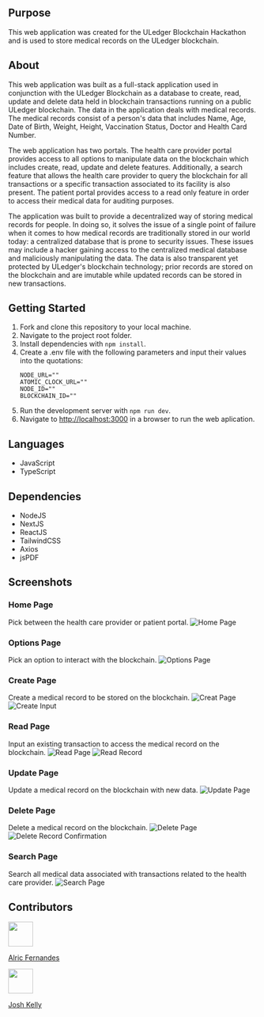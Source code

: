 ## Purpose
This web application was created for the ULedger Blockchain Hackathon and is used to store medical records on the ULedger blockchain.

## About
This web application was built as a full-stack application used in conjunction with the ULedger Blockchain as a database to create, read, update and delete data held in blockchain transactions running on a public ULedger blockchain. The data in the application deals with medical records. The medical records consist of a person's data that includes Name, Age, Date of Birth, Weight, Height, Vaccination Status, Doctor and Health Card Number. 

The web application has two portals. The health care provider portal provides access to all options to manipulate data on the blockchain which includes create, read, update and delete features. Additionally, a search feature that allows the health care provider to query the blockchain for all transactions or a specific transaction associated to its facility is also present. The patient portal provides access to a read only feature in order to access their medical data for auditing purposes.

The application was built to provide a decentralized way of storing medical records for people. In doing so, it solves the issue of a single point of failure when it comes to how medical records are traditionally stored in our world today: a centralized database that is prone to security issues. These issues may include a hacker gaining access to the centralized medical database and maliciously manipulating the data. The data is also transparent yet protected by ULedger's blockchain technology; prior records are stored on the blockchain and are imutable while updated records can be stored in new transactions.

## Getting Started
1. Fork and clone this repository to your local machine.
2. Navigate to the project root folder.
3. Install dependencies with `npm install`.
4. Create a .env file with the following parameters and input their values into the quotations:
    ```
    NODE_URL=""
    ATOMIC_CLOCK_URL=""
    NODE_ID=""
    BLOCKCHAIN_ID=""
    ```
5. Run the development server with `npm run dev`.
6. Navigate to [http://localhost:3000](http://localhost:3000) in a browser to run the web aplication.

## Languages
- JavaScript
- TypeScript

## Dependencies
- NodeJS
- NextJS
- ReactJS
- TailwindCSS
- Axios
- jsPDF

## Screenshots

### Home Page
Pick between the health care provider or patient portal.
![Home Page](docs/Home-Page.png)

### Options Page
Pick an option to interact with the blockchain.
![Options Page](docs/Options.png)

### Create Page
Create a medical record to be stored on the blockchain.
![Creat Page](docs/Create.png)
![Create Input](docs/Create-input.png)

### Read Page
Input an existing transaction to access the medical record on the blockchain.
![Read Page](docs/Read.png)
![Read Record](docs/Returned-Data.png)

### Update Page
Update a medical record on the blockchain with new data.
![Update Page](docs/Update.png)

### Delete Page
Delete a medical record on the blockchain.
![Delete Page](docs/Delete.png)
![Delete Record Confirmation](docs/Delete-Data.png)

### Search Page
Search all medical data associated with transactions related to the health care provider.
![Search Page](docs/Search.png)

## Contributors
<img src='https://avatars.githubusercontent.com/u/22061153?s=96&v=4' width='50px'>

[Alric Fernandes](https://github.com/alricf)

<img src='https://avatars.githubusercontent.com/u/124848130?v=4' width='50px'>

[Josh Kelly](https://github.com/7-O-2-H)